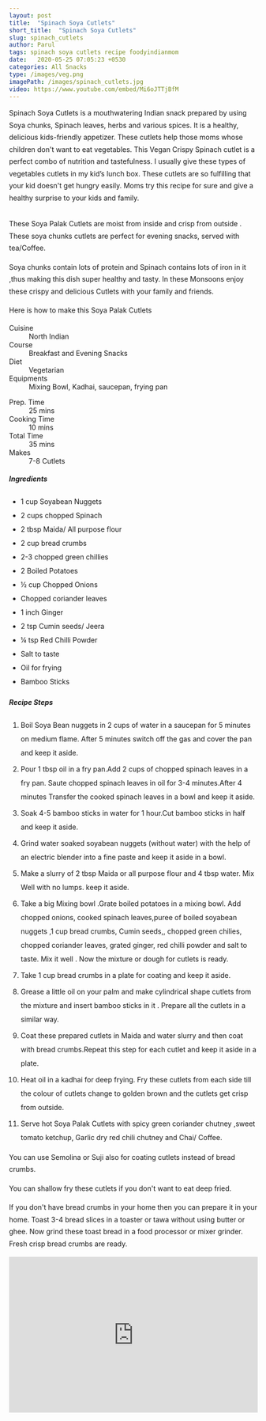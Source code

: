 ```yaml
---
layout: post
title:  "Spinach Soya Cutlets"
short_title:  "Spinach Soya Cutlets"
slug: spinach_cutlets
author: Parul
tags: spinach soya cutlets recipe foodyindianmom
date:   2020-05-25 07:05:23 +0530
categories: All Snacks
type: /images/veg.png
imagePath: /images/spinach_cutlets.jpg
video: https://www.youtube.com/embed/Mi6oJTTjBfM
---
```

<p class="text-justify" style="line-height: 175%;">
Spinach Soya Cutlets is a mouthwatering Indian snack prepared by using Soya chunks,  Spinach leaves, herbs and various spices. It is a healthy, delicious kids-friendly appetizer. These cutlets help those moms whose children don't want to eat vegetables. This Vegan Crispy Spinach cutlet is a perfect combo of nutrition and tastefulness. I usually give these types of vegetables cutlets in my kid’s lunch box. These cutlets are so fulfilling that your kid doesn't get hungry easily. Moms try this recipe for sure and give a healthy surprise to your kids and family.
</p>

<div class="row">
    <div class="col-md-12"><img src="../images/spinach_cutlets.jpg" alt="" class="rounded img-fluid mb-2"></div>
</div>

<p class="text-justify" style="line-height: 175%;">
These Soya Palak Cutlets are moist from inside and crisp from outside . These soya chunks cutlets are perfect for evening snacks, served with tea/Coffee.
</p>

<p class="text-justify" style="line-height: 175%;">
Soya chunks contain lots of protein and Spinach contains lots of iron in it ,thus  making this dish super healthy and tasty. In these Monsoons enjoy these crispy and delicious Cutlets with your family and friends.
</p>

<p class="text-justify" style="line-height: 175%;">
Here is how to make this Soya Palak Cutlets
</p>

<div class="row">
    <div class="col-md-6">
        <dl class="row">
            <dt class="col-sm-4">Cuisine</dt><dd class="col-sm-7">North Indian</dd>
            <dt class="col-sm-4">Course</dt><dd class="col-sm-7">Breakfast and Evening Snacks</dd>
            <dt class="col-sm-4">Diet</dt><dd class="col-sm-7">Vegetarian</dd>
            <dt class="col-sm-4">Equipments</dt><dd class="col-sm-7">Mixing Bowl, Kadhai, saucepan, frying pan</dd>
        </dl>
    </div>
    <div class="col-md-6">
        <dl class="row">
            <dt class="col-sm-5">Prep. Time</dt><dd class="col-sm-7">25 mins</dd>
            <dt class="col-sm-5">Cooking Time</dt><dd class="col-sm-7">10 mins</dd>
            <dt class="col-sm-5">Total Time</dt><dd class="col-sm-7">35 mins</dd>
            <dt class="col-sm-5">Makes</dt><dd class="col-sm-7">7-8 Cutlets</dd>
        </dl>
    </div>
</div>

<div class="recipe-section-divider"></div>
<div class="row" id="ingredients">
    <div class="col-md-12"><h5 class="font-weight-bold">Ingredients</h5></div>
</div>
<div class="row">
    <div class="col-md-12">
        <ul class="post-list" style="line-height: 200%">
            <li>1 cup Soyabean Nuggets</li>
            <li>2 cups chopped Spinach</li>
            <li>2 tbsp Maida/ All purpose flour</li>
            <li>2 cup  bread crumbs</li>
            <li>2-3 chopped green chillies</li>
            <li>2 Boiled Potatoes</li>
            <li>½ cup Chopped Onions</li>
            <li>Chopped coriander leaves</li>
            <li>1 inch Ginger</li>
            <li>2 tsp Cumin seeds/ Jeera</li>
            <li>¼ tsp Red Chilli Powder</li>
            <li>Salt to taste</li>
            <li>Oil for frying</li>
            <li>Bamboo Sticks</li>
        </ul>
    </div>
</div>

<div class="recipe-section-divider"></div>
<div class="row" id="recipe">
    <div class="col-md-12"><h5 class="font-weight-bold">Recipe Steps</h5></div>
</div>
<div class="row">
    <div class="col-md-12">
        <ol class="post-list text-justify" style="line-height: 200%">
            <li style="margin-bottom:5px;">Boil Soya Bean nuggets in 2 cups of water in a saucepan for 5 minutes on medium flame. After 5 minutes switch off the gas and cover the pan and keep it aside.</li>
            <li style="margin-bottom:5px;">Pour 1 tbsp oil in  a fry pan.Add 2 cups of chopped spinach leaves in a fry pan. Saute  chopped spinach leaves in oil for 3-4 minutes.After 4 minutes Transfer the cooked spinach leaves in a bowl and keep it aside.</li>
            <li style="margin-bottom:5px;">Soak 4-5 bamboo sticks in water for 1 hour.Cut bamboo sticks in half and keep it aside.</li>
            <li style="margin-bottom:5px;">Grind water soaked soyabean nuggets (without water) with the help of an electric blender into a fine paste and keep it aside in a bowl.</li>
            <li style="margin-bottom:5px;">Make a slurry of 2 tbsp Maida or all purpose flour  and 4 tbsp water. Mix Well with no lumps. keep it aside.</li>
            <li style="margin-bottom:5px;">Take a big Mixing bowl .Grate  boiled potatoes in a mixing bowl. Add chopped onions, cooked spinach leaves,puree of  boiled soyabean nuggets ,1 cup bread crumbs, Cumin seeds,, chopped green chilies, chopped coriander leaves, grated ginger, red chilli powder and salt to taste. Mix it well . Now the mixture or dough  for cutlets is ready.</li>
            <li style="margin-bottom:5px;">Take 1 cup bread crumbs in a plate for coating  and keep it aside.</li>
            <li style="margin-bottom:5px;">Grease a little oil on your palm and make cylindrical shape cutlets from the mixture and insert bamboo  sticks in it . Prepare all the cutlets in a similar way.</li>
            <li style="margin-bottom:5px;">Coat these prepared cutlets in Maida and water slurry and then coat with bread crumbs.Repeat this step for each cutlet and keep it aside in a plate.</li>
            <li style="margin-bottom:5px;">Heat oil in a kadhai for deep frying. Fry these  cutlets from each side till the colour of cutlets change to golden brown and the cutlets get crisp from outside.</li>
            <li style="margin-bottom:5px;">Serve hot Soya Palak Cutlets with spicy green coriander chutney ,sweet tomato ketchup, Garlic dry red chili chutney and Chai/ Coffee.</li>
        </ol>
        <p class="text-justify" style="line-height: 175%;"><i class="fas fa-lightbulb"></i> You can use Semolina or Suji also for coating  cutlets instead of bread crumbs.</p>
        <p class="text-justify" style="line-height: 175%;"><i class="fas fa-lightbulb"></i> You can shallow fry these cutlets if you don't want to eat deep fried.</p>
        <p class="text-justify" style="line-height: 175%;"><i class="fas fa-lightbulb"></i> If you don't have bread crumbs in your home then  you can prepare it in your home. Toast 3-4 bread slices in a toaster or tawa without using butter or ghee. Now grind these toast bread  in a food processor or mixer grinder. Fresh crisp bread crumbs are ready.</p>
    </div>
</div>
<div class="row" id="video">
    <div class="col-md-12">
        <div class="embed-responsive embed-responsive-16by9">
            <iframe width="100%" height="315" src="https://www.youtube.com/embed/Mi6oJTTjBfM" frameborder="0" allow="accelerometer; autoplay; encrypted-media; gyroscope; picture-in-picture" allowfullscreen></iframe>
        </div>
    </div>
</div>
<br>
